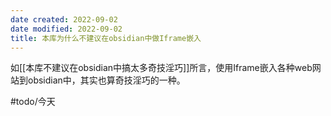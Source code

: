 ```yaml
---
date created: 2022-09-02
date modified: 2022-09-02
title: 本库为什么不建议在obsidian中做Iframe嵌入
---
```

如[[本库不建议在obsidian中搞太多奇技淫巧]]所言，使用Iframe嵌入各种web网站到obsidian中，其实也算奇技淫巧的一种。

#todo/今天 